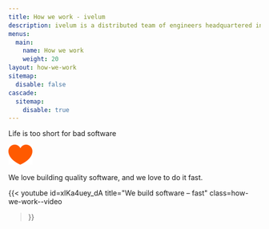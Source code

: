 ```yaml
---
title: How we work - ivelum
description: ivelum is a distributed team of engineers headquartered in Vilnius, Lithuania. We've been helping both start-ups and established businesses build their products since 2003
menus:
  main:
    name: How we work
    weight: 20
layout: how-we-work
sitemap:
  disable: false
cascade:
  sitemap:
    disable: true
---
```


Life is too short for bad software

![Heart](img/heart.svg)

We love building quality software, and we love to do it fast.

{{< youtube
  id=xIKa4uey_dA
  title="We build software – fast"
  class=how-we-work--video
>}}
